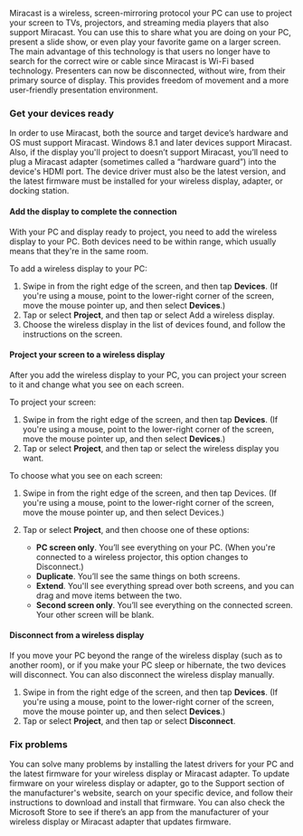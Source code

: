 Miracast is a wireless, screen-mirroring protocol your PC can use to project your screen to TVs, projectors, and streaming media players that also support Miracast. You can use this to share what you are doing on your PC, present a slide show, or even play your favorite game on a larger screen. The main advantage of this technology is that users no longer have to search for the correct wire or cable since Miracast is Wi-Fi based technology. Presenters can now be disconnected, without wire, from their primary source of display. This provides freedom of movement and a more user-friendly presentation environment.

### Get your devices ready

In order to use Miracast, both the source and target device’s hardware and OS must support Miracast. Windows 8.1 and later devices support Miracast. Also, if the display you'll project to doesn’t support Miracast, you’ll need to plug a Miracast adapter (sometimes called a “hardware guard”) into the device's HDMI port. The device driver must also be the latest version, and the latest firmware must be installed for your wireless display, adapter, or docking station.

#### Add the display to complete the connection

With your PC and display ready to project, you need to add the wireless display to your PC. Both devices need to be within range, which usually means that they're in the same room.

To add a wireless display to your PC:

1.  Swipe in from the right edge of the screen, and then tap **Devices**. (If you're using a mouse, point to the lower-right corner of the screen, move the mouse pointer up, and then select **Devices**.)
2.  Tap or select **Project**, and then tap or select Add a wireless display.
3.  Choose the wireless display in the list of devices found, and follow the instructions on the screen.

#### Project your screen to a wireless display

After you add the wireless display to your PC, you can project your screen to it and change what you see on each screen.

To project your screen:

1.  Swipe in from the right edge of the screen, and then tap **Devices**. (If you're using a mouse, point to the lower-right corner of the screen, move the mouse pointer up, and then select **Devices**.)
2.  Tap or select **Project**, and then tap or select the wireless display you want.

To choose what you see on each screen:

1.  Swipe in from the right edge of the screen, and then tap Devices. (If you're using a mouse, point to the lower-right corner of the screen, move the mouse pointer up, and then select Devices.)
2.  Tap or select **Project**, and then choose one of these options:
    
     -  **PC screen only**. You’ll see everything on your PC. (When you're connected to a wireless projector, this option changes to Disconnect.)
     -  **Duplicate**. You’ll see the same things on both screens.
     -  **Extend**. You'll see everything spread over both screens, and you can drag and move items between the two.
     -  **Second screen only**. You’ll see everything on the connected screen. Your other screen will be blank.

#### Disconnect from a wireless display

If you move your PC beyond the range of the wireless display (such as to another room), or if you make your PC sleep or hibernate, the two devices will disconnect. You can also disconnect the wireless display manually.

1.  Swipe in from the right edge of the screen, and then tap **Devices**. (If you're using a mouse, point to the lower-right corner of the screen, move the mouse pointer up, and then select **Devices**.)
2.  Tap or select **Project**, and then tap or select **Disconnect**.

### Fix problems

You can solve many problems by installing the latest drivers for your PC and the latest firmware for your wireless display or Miracast adapter. To update firmware on your wireless display or adapter, go to the Support section of the manufacturer's website, search on your specific device, and follow their instructions to download and install that firmware. You can also check the Microsoft Store to see if there’s an app from the manufacturer of your wireless display or Miracast adapter that updates firmware.

